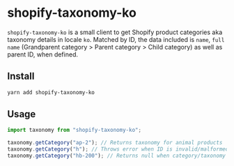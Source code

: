 # shopify-taxonomy-ko

`shopify-taxonomy-ko` is a small client to get Shopify product categories aka taxonomy details in locale `ko`. Matched by ID, the data included is `name`, `full name` (Grandparent category > Parent category > Child category) as well as parent ID, when defined.

## Install

```bash
yarn add shopify-taxonomy-ko
```

## Usage

```typescript
import taxonomy from "shopify-taxonomy-ko";

taxonomy.getCategory("ap-2"); // Returns taxonomy for animal products
taxonomy.getCategory("h"); // Throws error when ID is invalid/malformed
taxonomy.getCategory("hb-200"); // Returns null when category/taxonomy does not exist
```
